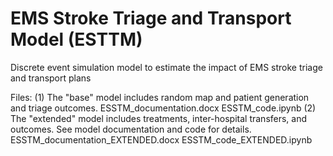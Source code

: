 # EMS Stroke Triage and Transport Model (ESTTM)
Discrete event simulation model to estimate the impact of EMS stroke triage and transport plans

Files:
(1) The "base" model includes random map and patient generation and triage outcomes.
ESSTM_documentation.docx
ESSTM_code.ipynb
(2) The "extended" model includes treatments, inter-hospital transfers, and outcomes. See model documentation and code for details. 
ESSTM_documentation_EXTENDED.docx
ESSTM_code_EXTENDED.ipynb
